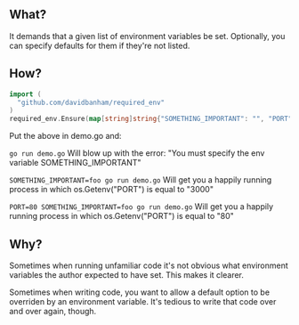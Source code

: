 ## What?

It demands that a given list of environment variables be set. Optionally, you can specify defaults for them if they're not listed.

## How?
```go
import (
  "github.com/davidbanham/required_env"
)
required_env.Ensure(map[string]string{"SOMETHING_IMPORTANT": "", "PORT": "3000"})
```

Put the above in demo.go and:

`go run demo.go`
Will blow up with the error: "You must specify the env variable SOMETHING_IMPORTANT"

`SOMETHING_IMPORTANT=foo go run demo.go`
Will get you a happily running process in which os.Getenv("PORT") is equal to "3000"

`PORT=80 SOMETHING_IMPORTANT=foo go run demo.go`
Will get you a happily running process in which os.Getenv("PORT") is equal to "80"

## Why?
Sometimes when running unfamiliar code it's not obvious what environment variables the author expected to have set. This makes it clearer.

Sometimes when writing code, you want to allow a default option to be overriden by an environment variable. It's tedious to write that code over and over again, though.
